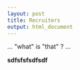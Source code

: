 ```yaml
---
layout: post
title: Recruiters
output: html_document
---
```


... "what" is "that" ? ... 

**sdfsfsfsdfsdf**

